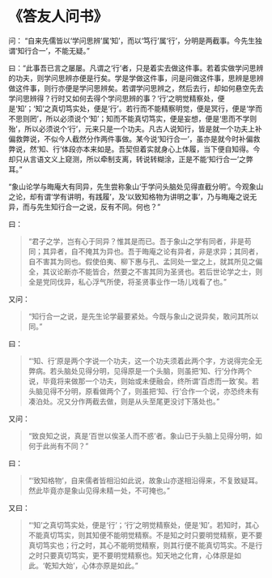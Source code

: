 # 《答友人问书》
问： “自来先儒皆以‘学问思辨’属‘知’，而以‘笃行’属‘行’，分明是两截事。今先生独谓‘知行合一’，不能无疑。”

曰：“此事吾已言之屡屡。凡谓之‘行’者，只是着实去做这件事。若着实做学问思辨的功夫，则学问思辨亦便是行矣。学是学做这件事，问是问做这件事，思辨是思辨做这件事，则行亦便是学问思辨矣。若谓学问思辨之，然后去行，却如何悬空先去学问思辨得？行时又如何去得个学问思辨的事？‘行’之明觉精察处，便是‘知’；‘知’之真切笃实处，便是‘行’。若行而不能精察明觉，便是冥行，便是‘学而不思则罔’，所以必须说个‘知’；知而不能真切笃实，便是妄想，便是‘思而不学则殆’，所以必须说个‘行’，元来只是一个功夫。凡古人说知行，皆是就一个功夫上补偏救弊说，不似今人截然分作两件事做。某今说‘知行合一’，虽亦是就今时补偏救弊说，然‘知、行’体段亦本来如是。吾契但着实就身心上体履，当下便自知得。今却只从言语文义上窥测，所以牵制支离，转说转糊涂，正是不能‘知行合一’之弊耳。”


“象山论学与晦庵大有同异，先生尝称象山‘于学问头脑处见得直截分明’。今观象山之论，却有谓‘学有讲明，有践履’，及‘以致知格物为讲明之事’，乃与晦庵之说无异，而与先生知行合一之说，反有不同。何也？”

曰：
> “君子之学，岂有心于同异？惟其是而已。吾于象山之学有同者，非是苟同；其异者，自不掩其为异也。吾于晦庵之论有异者，非是求异；其同者，自不害其为同也。假使伯夷、柳下惠与孔、孟同处一堂之上，就其所见之偏全，其议论断亦不能皆合，然要之不害其同为圣贤也。若后世论学之士，则全是党同伐异，私心浮气所使，将圣贤事业作一场儿戏看了也。”



又问：
> “知行合一之说，是先生论学最要紧处。今既与象山之说异矣，敢问其所以同。”

曰：
> “‘知、行’原是两个字说一个功夫，这一个功夫须着此两个字，方说得完全无弊病。若头脑处见得分明，见得原是一个头脑，则虽把‘知、行’分作两个说，毕竟将来做那一个功夫，则始或未便融会，终所谓‘百虑而一致’矣。若头脑见得不分明，原看做两个了，则虽把‘知、行’合作一个说，亦恐终未有凑泊处。况又分作两截去做，则是从头至尾更没讨下落处也。”



又问：
> “致良知之说，真是‘百世以俟圣人而不惑’者。象山已于头脑上见得分明，如何于此尚有不同？”

曰：
> “‘致知格物’，自来儒者皆相沿如此说，故象山亦遂相沿得来，不复致疑耳。然此毕竟亦是象山见得未精一处，不可掩也。”

又曰：
> “‘知’之真切笃实处，便是‘行’；‘行’之明觉精察处，便是‘知’。若知时，其心不能真切笃实，则其知便不能明觉精察。不是知之时只要明觉精察，更不要真切笃实也；行之时，其心不能明觉精察，则其行便不能真切笃实。不是行之时只要真切笃实，更不要明觉精察也。知天地之化育，心体原是如此。‘乾知大始’，心体亦原是如此。”
